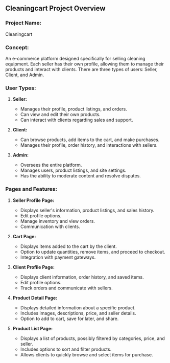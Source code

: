 
## Cleaningcart Project Overview


### **Project Name:**  
Cleaningcart


### **Concept:**  
An e-commerce platform designed specifically for selling cleaning equipment. Each seller has their own profile, allowing them to manage their products and interact with clients. There are three types of users: Seller, Client, and Admin.


### **User Types:**
1. **Seller:**  
   - Manages their profile, product listings, and orders.
   - Can view and edit their own products.
   - Can interact with clients regarding sales and support.


2. **Client:**  
   - Can browse products, add items to the cart, and make purchases.
   - Manages their profile, order history, and interactions with sellers.


3. **Admin:**  
   - Oversees the entire platform.
   - Manages users, product listings, and site settings.
   - Has the ability to moderate content and resolve disputes.


### **Pages and Features:**


1. **Seller Profile Page:**
   - Displays seller's information, product listings, and sales history.
   - Edit profile options.
   - Manage inventory and view orders.
   - Communication with clients.


2. **Cart Page:**
   - Displays items added to the cart by the client.
   - Option to update quantities, remove items, and proceed to checkout.
   - Integration with payment gateways.


3. **Client Profile Page:**
   - Displays client information, order history, and saved items.
   - Edit profile options.
   - Track orders and communicate with sellers.


4. **Product Detail Page:**
   - Displays detailed information about a specific product.
   - Includes images, descriptions, price, and seller details.
   - Option to add to cart, save for later, and share.


5. **Product List Page:**
   - Displays a list of products, possibly filtered by categories, price, and seller.
   - Includes options to sort and filter products.
   - Allows clients to quickly browse and select items for purchase.


